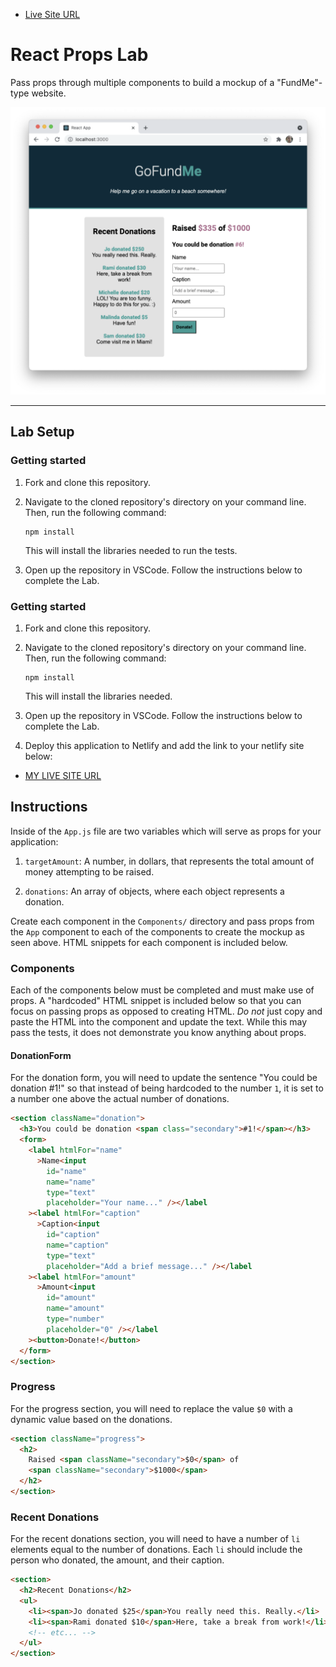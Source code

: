 - [Live Site URL](https://react-form-lab.netlify.app/)

# React Props Lab

Pass props through multiple components to build a mockup of a "FundMe"-type website.

![Image of completed application.](./assets/mockup.png)

---

## Lab Setup

### Getting started

1. Fork and clone this repository.

1. Navigate to the cloned repository's directory on your command line. Then, run the following command:

   ```
   npm install
   ```

   This will install the libraries needed to run the tests.

1. Open up the repository in VSCode. Follow the instructions below to complete the Lab.

### Getting started

1. Fork and clone this repository.

1. Navigate to the cloned repository's directory on your command line. Then, run the following command:

   ```
   npm install
   ```

   This will install the libraries needed.

1. Open up the repository in VSCode. Follow the instructions below to complete the Lab.

1. Deploy this application to Netlify and add the link to your netlify site below:

- [MY LIVE SITE URL](https://jmoncayo-pursuit.github.io/lab-react-props/)

## Instructions

Inside of the `App.js` file are two variables which will serve as props for your application:

1. `targetAmount`: A number, in dollars, that represents the total amount of money attempting to be raised.

1. `donations`: An array of objects, where each object represents a donation.

Create each component in the `Components/` directory and pass props from the `App` component to each of the components to create the mockup as seen above. HTML snippets for each component is included below.

### Components

Each of the components below must be completed and must make use of props. A "hardcoded" HTML snippet is included below so that you can focus on passing props as opposed to creating HTML. _Do not_ just copy and paste the HTML into the component and update the text. While this may pass the tests, it does not demonstrate you know anything about props.

#### DonationForm

For the donation form, you will need to update the sentence "You could be donation #1!" so that instead of being hardcoded to the number `1`, it is set to a number one above the actual number of donations.

```html
<section className="donation">
  <h3>You could be donation <span class="secondary">#1!</span></h3>
  <form>
    <label htmlFor="name"
      >Name<input
        id="name"
        name="name"
        type="text"
        placeholder="Your name..." /></label
    ><label htmlFor="caption"
      >Caption<input
        id="caption"
        name="caption"
        type="text"
        placeholder="Add a brief message..." /></label
    ><label htmlFor="amount"
      >Amount<input
        id="amount"
        name="amount"
        type="number"
        placeholder="0" /></label
    ><button>Donate!</button>
  </form>
</section>
```

### Progress

For the progress section, you will need to replace the value `$0` with a dynamic value based on the donations.

```html
<section className="progress">
  <h2>
    Raised <span className="secondary">$0</span> of
    <span className="secondary">$1000</span>
  </h2>
</section>
```

### Recent Donations

For the recent donations section, you will need to have a number of `li` elements equal to the number of donations. Each `li` should include the person who donated, the amount, and their caption.

```html
<section>
  <h2>Recent Donations</h2>
  <ul>
    <li><span>Jo donated $25</span>You really need this. Really.</li>
    <li><span>Rami donated $10</span>Here, take a break from work!</li>
    <!-- etc... -->
  </ul>
</section>
```
